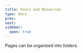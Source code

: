 ```yaml
---
title: Tools and Resources
type: docs
prev: 
next: 
sidebar:
  open: true
---
```


Pages can be organized into folders.
